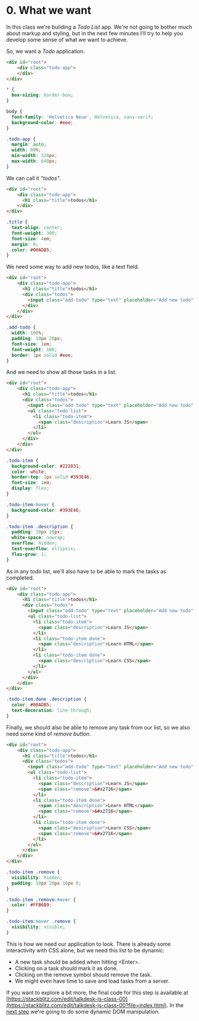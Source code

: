 # 0. What we want

In this class we're building a _Todo List_ app. We're not going to bother much about markup and styling, but in the next few minutes I'll try to help you develop some sense of what we want to achieve.

So, we want a _Todo_ application.

```html
<div id="root">
    <div class="todo-app">
    </div>
</div>
```
```css
* {
  box-sizing: border-box;
}

body {
  font-family: 'Helvetica Neue', Helvetica, sans-serif;
  background-color: #eee;
}

.todo-app {
  margin: auto;
  width: 80%;
  min-width: 320px;
  max-width: 640px;
}
```

We can call it _"todos"_.

```html
<div id="root">
    <div class="todo-app">
      <h1 class="title">todos</h1>
    </div>
</div>
````
```css
.title {
  text-align: center;
  font-weight: 300;
  font-size: 4em;
  margin: 0;
  color: #00ADB5;
}
```

We need some way to add new todos, like a text field.

```html
<div id="root">
    <div class="todo-app">
      <h1 class="title">todos</h1>
      <div class="todos">
        <input class="add-todo" type="text" placeholder="Add new todo" />
      </div>
    </div>
</div>
```
```css
.add-todo {
  width: 100%;
  padding: 10px 20px;
  font-size: 1em;
  font-weight: 100;
  border: 1px solid #eee;
}
```

And we need to show all those tasks in a list.
```html
<div id="root">
    <div class="todo-app">
      <h1 class="title">todos</h1>
      <div class="todos">
        <input class="add-todo" type="text" placeholder="Add new todo" />
        <ul class="todo-list">
          <li class="todo-item">
            <span class="description">Learn JS</span>
          </li>
        </ul>
      </div>
    </div>
</div>
```
```css
.todo-item {
  background-color: #222831;
  color: white;
  border-top: 1px solid #393E46;
  font-size: 1em;
  display: flex;
}

.todo-item:hover {
  background-color: #393E46;
}

.todo-item .description {
  padding: 10px 20px;
  white-space: nowrap;
  overflow: hidden;
  text-overflow: ellipsis;
  flex-grow: 1;
}
```

As in any todo list, we'll also have to be able to mark the tasks as completed.
```html
<div id="root">
    <div class="todo-app">
      <h1 class="title">todos</h1>
      <div class="todos">
        <input class="add-todo" type="text" placeholder="Add new todo" />
        <ul class="todo-list">
          <li class="todo-item">
            <span class="description">Learn JS</span>
          </li>
          <li class="todo-item done">
            <span class="description">Learn HTML</span>
          </li>
          <li class="todo-item done">
            <span class="description">Learn CSS</span>
          </li>
        </ul>
      </div>
    </div>
</div>
```
```css
.todo-item.done .description {
  color: #00ADB5;
  text-decoration: line-through;
}
```

Finally, we should also be able to remove any task from our list, so we also need some kind of _remove button_.
```html
<div id="root">
    <div class="todo-app">
      <h1 class="title">todos</h1>
      <div class="todos">
        <input class="add-todo" type="text" placeholder="Add new todo" />
        <ul class="todo-list">
          <li class="todo-item">
            <span class="description">Learn JS</span>
            <span class="remove">&#x2716</span>
          </li>
          <li class="todo-item done">
            <span class="description">Learn HTML</span>
            <span class="remove">&#x2716</span>
          </li>
          <li class="todo-item done">
            <span class="description">Learn CSS</span>
            <span class="remove">&#x2716</span>
          </li>
        </ul>
      </div>
    </div>
</div>
```
```css
.todo-item .remove {
  visibility: hidden;
  padding: 10px 20px 10px 0;
}

.todo-item .remove:hover {
  color: #FFB6B9;
}

.todo-item:hover .remove {
  visibility: visible;
}
```
 
 This is how we need our application to look. There is already some interactivity with CSS alone, but we need this list to be dynamic:
 - A new task should be added when hitting \<Enter\>.
 - Clicking on a task should mark it as done.
 - Clicking on the remove symbol should remove the task.
 - We might even have time to save and load tasks from a server.

If you want to explore a bit more, the final code for this step is available at [https://stackblitz.com/edit/talkdesk-js-class-00](https://stackblitz.com/edit/talkdesk-js-class-00?file=index.html). In the [next step](./01-dynamic-dom-manipulation.md) we're going to do some dynamic DOM manipulation.
